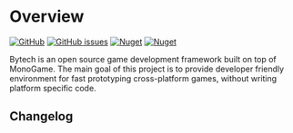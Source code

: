 # Overview

[![GitHub](https://img.shields.io/github/license/bythope/bytech?style=for-the-badge)](https://github.com/bythope/bytech/blob/master/LICENSE)
[![GitHub issues](https://img.shields.io/github/issues-raw/bythope/bytech?style=for-the-badge)](https://github.com/bythope/bytech/issues)
[![Nuget](https://img.shields.io/nuget/v/Bytech?style=for-the-badge)](https://www.nuget.org/packages/Bytech/)
[![Nuget](https://img.shields.io/nuget/dt/Bytech?style=for-the-badge)](https://www.nuget.org/packages/Bytech/)


Bytech is an open source game development framework built on top of MonoGame. The main goal of this project is to provide developer friendly environment for fast prototyping cross-platform games, without writing platform specific code.

## Changelog






